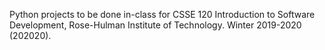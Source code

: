 Python projects to be done in-class for
CSSE 120 Introduction to Software Development,
Rose-Hulman Institute of Technology.
Winter 2019-2020 (202020).
